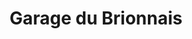 ---
title: "Garage du Brionnais"
url: /saint-christophe-en-brionnais/garage-du-brionnais/
shop: réparation de voitures
---